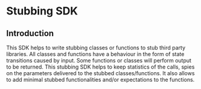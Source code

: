# Stubbing SDK
## Introduction
This SDK helps to write stubbing classes or functions to stub third party libraries. All classes and functions have a 
behaviour in the form of state transitions caused by input. Some functions or classes will perform output to be 
returned. This stubbing SDK helps to keep statistics of the calls, spies on the parameters delivered to the stubbed 
classes/functions. It also allows to add minimal stubbed functionalities and/or expectations to the functions.
